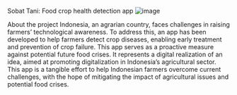 Sobat Tani: Food crop health detection app
![image](https://github.com/CharlesD12/Bangkit_Capstone_Project/assets/78160523/1d6a426c-7d54-4584-968c-ce140353cb12)

About the project
Indonesia, an agrarian country, faces challenges in raising farmers’ technological awareness. To address this, an app has been developed to help farmers detect crop diseases, enabling early treatment and prevention of crop failure. This app serves as a proactive measure against potential future food crises. It represents a digital realization of an idea, aimed at promoting digitalization in Indonesia’s agricultural sector. This app is a tangible effort to help Indonesian farmers overcome current challenges, with the hope of mitigating the impact of agricultural issues and potential food crises.

